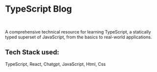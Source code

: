 <h1>TypeScript Blog</h1>
<br/>
<p>A comprehensive technical resource for learning TypeScript, a statically typed superset of JavaScript, from the basics to real-world applications.</p>
<h2>Tech Stack used:</h1>
<p>TypeScript, React, Chatgpt, JavaScript, Html, Css